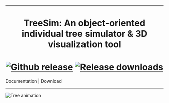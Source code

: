 
-----------------------

<h1 align="center"> TreeSim:  An object-oriented individual tree simulator & 3D visualization tool </h1>
<h1 bgcolor="#rrggbb">
<div align="center">
<a href="https://github.com/AbbasNabhani/TreeSim/releases/latest">
<img src="https://img.shields.io/github/v/release/AbbasNabhani/TreeSim.svg" alt="Github release" /></a>
<a href="">
<img src="https://img.shields.io/github/downloads/AbbasNabhani/TreeSim/total.svg" alt="Release downloads" /></a>
</div>
<div align="center">
  </h5>
    <a href="https://github.com/AbbasNabhani/TreeSim/tree/master/docs" style="text-decoration: none">
    Documentation</a>
    <span> | </span>
    <a href="https://github.com/AbbasNabhani/TreeSim/releases/tag/v0.1.0" style="text-decoration: none">
    Download</a>
  </h5>
</div>


------------------------
  
![Tree animation](Tree_animation.gif)
